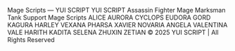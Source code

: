 Mage Scripts — YUI SCRIPT
YUI SCRIPT
Assassin
Fighter
Mage
Marksman
Tank
Support
Mage Scripts
ALICE
AURORA
CYCLOPS
EUDORA
GORD
KAGURA
HARLEY
VEXANA
PHARSA
XAVIER
NOVARIA
ANGELA
VALENTINA
VALE
HARITH
KADITA
SELENA
ZHUXIN
ZETIAN
© 2025 YUI SCRIPT | All Rights Reserved